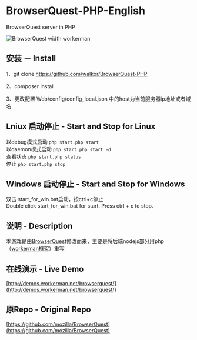 # BrowserQuest-PHP-English
BrowserQuest server in PHP

![BrowserQuest width workerman](https://github.com/walkor/BrowserQuest-PHP/blob/master/Web/img/screenshot.jpg?raw=true)

## 安装 － Install
1、git clone https://github.com/walkor/BrowserQuest-PHP

2、composer install 

3、更改配置 Web/config/config_local.json 中的host为当前服务器ip地址或者域名

## Lniux 启动停止 - Start and Stop for Linux
以debug模式启动 ```php start.php start``` <br>
以daemon模式启动 ```php start.php start -d```  <br>
查看状态 ```php start.php status```   <br>
停止 ```php start.php stop```  <br>

## Windows 启动停止 - Start and Stop for Windows
双击 start_for_win.bat启动，按ctrl+c停止 <br>
Double click start_for_win.bat for start.
Press ctrl + c to stop.

## 说明 - Description
本游戏是由[BrowserQuest](https://github.com/mozilla/BrowserQuest)修改而来，主要是将后端nodejs部分用php（[workerman框架](https://github.com/walkor/workerman)）重写

## 在线演示 - Live Demo
[http://demos.workerman.net/browserquest/](http://demos.workerman.net/browserquest/)

## 原Repo - Original Repo
[https://github.com/mozilla/BrowserQuest](https://github.com/mozilla/BrowserQuest)

